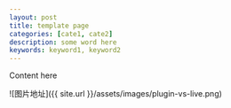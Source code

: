 ```yaml
---
layout: post
title: template page
categories: [cate1, cate2]
description: some word here
keywords: keyword1, keyword2
---
```


Content here

![图片地址]({{ site.url }}/assets/images/plugin-vs-live.png)